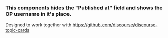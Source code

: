 ### This components hides the "Published at" field and shows the OP username in it's place.

Designed to work together with https://github.com/discourse/discourse-topic-cards 
